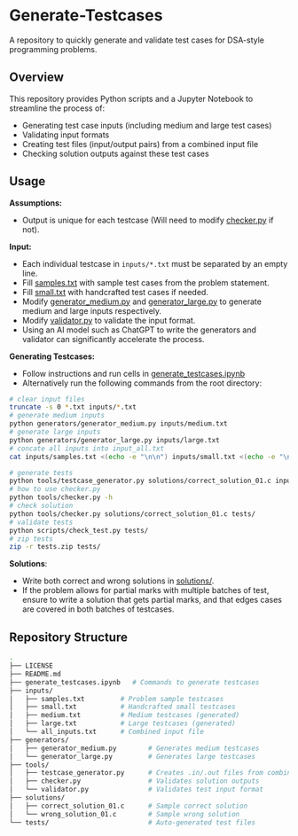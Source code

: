 # Generate-Testcases

A repository to quickly generate and validate test cases for DSA-style programming problems.

## Overview

This repository provides Python scripts and a Jupyter Notebook to streamline the process of:

- Generating test case inputs (including medium and large test cases)
- Validating input formats
- Creating test files (input/output pairs) from a combined input file
- Checking solution outputs against these test cases

## Usage

**Assumptions:**

- Output is unique for each testcase (Will need to modify [checker.py](tools/checker.py) if not).

**Input:**

- Each individual testcase in `inputs/*.txt` must be separated by an empty line.
- Fill [samples.txt](inputs/samples.txt) with sample test cases from the problem statement.
- Fill [small.txt](inputs/small.txt) with handcrafted test cases if needed.
- Modify [generator_medium.py](generators/generator_medium.py) and [generator_large.py](generators/generator_large.py) to generate medium and large inputs respectively.
- Modify [validator.py](tools/validator.py) to validate the input format.
- Using an AI model such as ChatGPT to write the generators and validator can significantly accelerate the process.

**Generating Testcases:**

- Follow instructions and run cells in [generate_testcases.ipynb](generate_testcases.ipynb)
- Alternatively run the following commands from the root directory:

```bash
# clear input files
truncate -s 0 *.txt inputs/*.txt
# generate medium inputs
python generators/generator_medium.py inputs/medium.txt
# generate large inputs
python generators/generator_large.py inputs/large.txt
# concate all inputs into input_all.txt
cat inputs/samples.txt <(echo -e "\n\n") inputs/small.txt <(echo -e "\n\n") inputs/medium.txt <(echo -e "\n\n") inputs/large.txt > inputs/all_inputs.txt

# generate tests
python tools/testcase_generator.py solutions/correct_solution_01.c inputs/all_inputs.txt tests/ 1
# how to use checker.py
python tools/checker.py -h
# check solution
python tools/checker.py solutions/correct_solution_01.c tests/
# validate tests
python scripts/check_test.py tests/
# zip tests
zip -r tests.zip tests/
```

**Solutions**:

- Write both correct and wrong solutions in [solutions/](solutions/).
- If the problem allows for partial marks with multiple batches of test, ensure to write a solution that gets partial marks, and that edges cases are covered in both batches of testcases.

## Repository Structure

```bash
.
├── LICENSE
├── README.md
├── generate_testcases.ipynb   # Commands to generate testcases
├── inputs/
│   ├── samples.txt         # Problem sample testcases
│   ├── small.txt           # Handcrafted small testcases
│   ├── medium.txt          # Medium testcases (generated)
│   ├── large.txt           # Large testcases (generated)
│   └── all_inputs.txt      # Combined input file
├── generators/
│   ├── generator_medium.py        # Generates medium testcases
│   └── generator_large.py         # Generates large testcases
├── tools/
│   ├── testcase_generator.py      # Creates .in/.out files from combined inputs
│   ├── checker.py                 # Validates solution outputs
│   └── validator.py               # Validates test input format
├── solutions/
│   ├── correct_solution_01.c      # Sample correct solution
│   └── wrong_solution_01.c        # Sample wrong solution
└── tests/                         # Auto-generated test files
```
